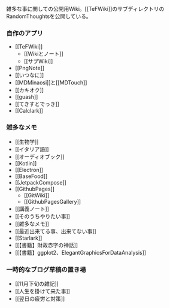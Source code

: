 雑多な事に関しての公開用Wiki。[[TeFWiki]]のサブディレクトリのRandomThoughtsを公開している。

### 自作のアプリ

- [[TeFWiki]]
  - [[Wikiとノート]]
  - [[サブWiki]]
- [[PngNote]]
- [[いつなに]]
- [[MDMinaosi]]と[[MDTouch]]
- [[カキオク]]
- [[guash]]
- [[てきすとでっき]]
- [[Calclark]]

### 雑多なメモ

- [[生物学]]
- [[イタリア語]]
- [[オーディオブック]]
- [[Kotlin]]
- [[Electron]]
- [[BaseFood]]
- [[JetpackCompose]]
- [[GithubPages]]
  - [[GitWiki]]
  - [[GithubPagesGallery]]
- [[講義ノート]]
- [[そのうちやりたい事]]
- [[雑多なメモ]]
- [[最近出来てる事、出来てない事]]
- [[Starlark]]
- [[【書籍】財政赤字の神話]]
- [[【書籍】ggplot2、ElegantGraphicsForDataAnalysis]]

### 一時的なブログ草稿の置き場
- [[11月下旬の雑記]]
- [[人生を掛けて来た事]]
- [[翌日の疲労と対策]]
